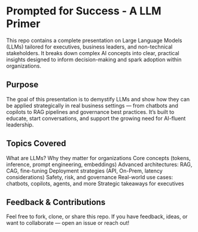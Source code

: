 # Prompted for Success - A LLM Primer
This repo contains a complete presentation on Large Language Models (LLMs) tailored for executives, business leaders, and non-technical stakeholders. It breaks down complex AI concepts into clear, practical insights designed to inform decision-making and spark adoption within organizations.

## Purpose
The goal of this presentation is to demystify LLMs and show how they can be applied strategically in real business settings — from chatbots and copilots to RAG pipelines and governance best practices. It’s built to educate, start conversations, and support the growing need for AI-fluent leadership.

## Topics Covered
What are LLMs?
Why they matter for organizations
Core concepts (tokens, inference, prompt engineering, embeddings)
Advanced architectures: RAG, CAG, fine-tuning
Deployment strategies (API, On-Prem, latency considerations)
Safety, risk, and governance
Real-world use cases: chatbots, copilots, agents, and more
Strategic takeaways for executives

## Feedback & Contributions
Feel free to fork, clone, or share this repo. If you have feedback, ideas, or want to collaborate — open an issue or reach out!
